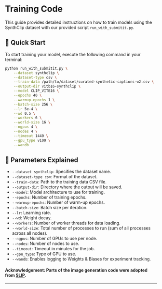 
# Training Code

This guide provides detailed instructions on how to train models using the SynthClip dataset with our provided script `run_with_submitit.py`.

## 🚀 Quick Start

To start training your model, execute the following command in your terminal:

```bash
python run_with_submitit.py \
    --dataset synthclip \
    --dataset-type csv \
    --train-data /path/to/dataset/curated-synthetic-captions-w2.csv \
    --output-dir vitb16-synthclip \
    --model CLIP_VITB16 \
    --epochs 40 \
    --warmup-epochs 1 \
    --batch-size 256 \
    --lr 5e-4 \
    --wd 0.5 \
    --workers 6 \
    --world-size 16 \
    --ngpus 4 \
    --nodes 4 \
    --timeout 1440 \
    --gpu_type v100 \
    --wandb
```

## 📘 Parameters Explained

- `--dataset synthclip`: Specifies the dataset name.
- `--dataset-type csv`: Format of the dataset.
- `--train-data`: Path to the training data CSV file.
- `--output-dir`: Directory where the output will be saved.
- `--model`: Model architecture to use for training.
- `--epochs`: Number of training epochs.
- `--warmup-epochs`: Number of warm-up epochs.
- `--batch-size`: Batch size per iteration.
- `--lr`: Learning rate.
- `--wd`: Weight decay.
- `--workers`: Number of worker threads for data loading.
- `--world-size`: Total number of processes to run (sum of all processes across all nodes).
- `--ngpus`: Number of GPUs to use per node.
- `--nodes`: Number of nodes to use.
- `--timeout`: Timeout in minutes for the job.
- `--gpu_type`: Type of GPU to use.
- `--wandb`: Enables logging to Weights & Biases for experiment tracking.

#### **Acknowledgement:** Parts of the image generation code were adopted from [SLIP](https://github.com/facebookresearch/SLIP).
---
